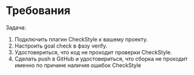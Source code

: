# Требования

Задача:

1. Подключить плагин CheckStyle к вашему проекту.
1. Настроить goal check в фазу verify.
1. Удостовериться, что код не проходит проверки CheckStyle.
1. Сделать push в GitHub и удостовериться, что сборка не проходит именно по причине наличия ошибок CheckStyle